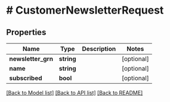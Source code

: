 # # CustomerNewsletterRequest


## Properties 


Name | Type | Description | Notes
------------ | ------------- | ------------- | -------------
**newsletter_grn**| **string** |   | [optional]
**name**| **string** |   | [optional]
**subscribed**| **bool** |   | [optional]


[[Back to Model list]](../../README.md#models) [[Back to API list]](../../README.md#endpoints) [[Back to README]](../../README.md)

